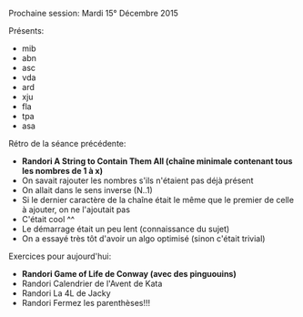 Prochaine session:
Mardi 15° Décembre 2015

Présents:
- mib
- abn
- asc
- vda
- ard
- xju
- fla
- tpa
- asa

Rétro de la séance précédente:
- **Randori A String to Contain Them All (chaîne minimale contenant tous les nombres de 1 à x)**
- On savait rajouter les nombres s'ils n'étaient pas déjà présent
- On allait dans le sens inverse (N..1)
- Si le dernier caractère de la chaîne était le même que le premier de celle à ajouter, on ne l'ajoutait pas
- C'était cool ^^
- Le démarrage était un peu lent (connaissance du sujet)
- On a essayé très tôt d'avoir un algo optimisé (sinon c'était trivial)

Exercices pour aujourd'hui:
- **Randori Game of Life de Conway (avec des pinguouins)**
- Randori Calendrier de l'Avent de Kata
- Randori La 4L de Jacky
- Randori Fermez les parenthèses!!!
